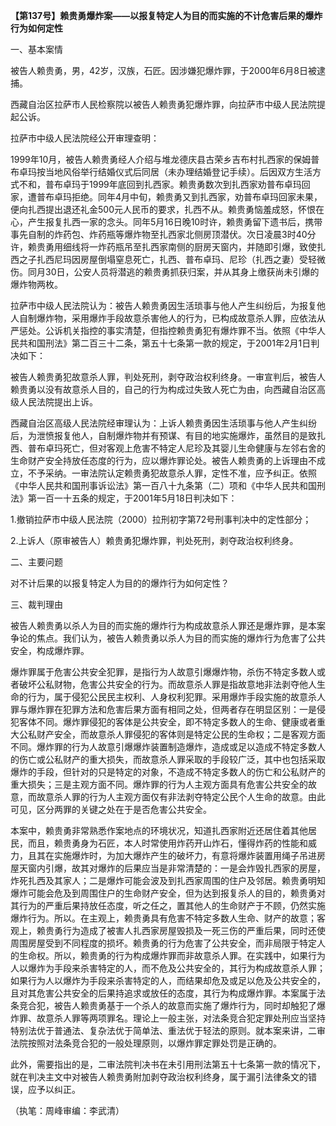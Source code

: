 **【第137号】赖贵勇爆炸案——以报复特定人为目的而实施的不计危害后果的爆炸行为如何定性**

一、基本案情

被告人赖贵勇，男，42岁，汉族，石匠。因涉嫌犯爆炸罪，于2000年6月8日被逮捕。

西藏自治区拉萨市人民检察院以被告人赖贵勇犯爆炸罪，向拉萨市中级人民法院提起公诉。

拉萨市中级人民法院经公开审理查明：

1999年10月，被告人赖贵勇经人介绍与堆龙德庆县古荣乡吉布村扎西家的保姆普布卓玛按当地风俗举行结婚仪式后同居（未办理结婚登记手续）。后因双方生活方式不和，普布卓玛于1999年底回到扎西家。赖贵勇数次到扎西家劝普布卓玛回家，遭普布卓玛拒绝。同年4月中旬，赖贵勇又到扎西家，劝普布卓玛回家未果，便向扎西提出退还礼金500元人民币的要求，扎西不从。赖贵勇恼羞成怒，怀恨在心，产生报复扎西一家的念头。同年5月16日晚10时许，赖贵勇留下遗书后，携带事先自制的炸药包、炸药瓶等爆炸物至扎西家北侧房顶潜伏。次日凌晨3时40分许，赖贵勇用细线将一炸药瓶吊至扎西家南侧的厨房天窗内，并随即引爆，致使扎西之子扎西尼玛因房屋倒塌窒息死亡，扎西、普布卓玛、尼珍（扎西之妻）受轻微伤。同月30日，公安人员将潜逃的赖贵勇抓获归案，并从其身上缴获尚未引爆的爆炸物两枚。

拉萨市中级人民法院认为：被告人赖贵勇因生活琐事与他人产生纠纷后，为报复他人自制爆炸物，采用爆炸手段故意杀害他人的行为，已构成故意杀人罪，应依法从严惩处。公诉机关指控的事实清楚，但指控赖贵勇犯有爆炸罪不当。依照《中华人民共和国刑法》第二百三十二条，第五十七条第一款的规定，于2001年2月1日判决如下：

被告人赖贵勇犯故意杀人罪，判处死刑，剥夺政治权利终身。一审宣判后，被告人赖贵勇以没有故意杀人目的，自己的行为构成过失致人死亡为由，向西藏自治区高级人民法院提出上诉。

西藏自治区高级人民法院经审理认为：上诉人赖贵勇因生活琐事与他人产生纠纷后，为泄愤报复他人，自制爆炸物并有预谋、有目的地实施爆炸，虽然目的是致扎西、普布卓玛死亡，但对客观上危害不特定人尼珍及其婴儿生命健康与左邻右舍的生命财产安全持放任态度的行为，应以爆炸罪论处。被告人赖贵勇的上诉理由不成立，不予采纳。一审法院认定赖贵勇犯故意杀人罪，定性不准，应予纠正。依照《中华人民共和国刑事诉讼法》第一百八十九条第（二）项和《中华人民共和国刑法》第一百一十五条的规定，于2001年5月18日判决如下：

1.撤销拉萨市中级人民法院（2000）拉刑初字第72号刑事判决中的定性部分；

2.上诉人（原审被告人）赖贵勇犯爆炸罪，判处死刑，剥夺政治权利终身。

二、主要问题

对不计后果的以报复特定人为目的的爆炸行为如何定性？

三、裁判理由

被告人赖贵勇以杀人为目的而实施的爆炸行为构成故意杀人罪还是爆炸罪，是本案争论的焦点。我们认为，被告人赖贵勇以杀人为目的而实施的爆炸行为危害了公共安全，构成爆炸罪。

爆炸罪属于危害公共安全犯罪，是指行为人故意引爆爆炸物，杀伤不特定多数人或者破坏公私财物，危害公共安全的行为。而故意杀人罪是指故意地非法剥夺他人生命的行为，属于侵犯公民民主权利、人身权利犯罪。采用爆炸手段实施的故意杀人罪与爆炸罪在犯罪方法和危害后果方面有相同之处，但两者存在明显区别：一是侵犯客体不同。爆炸罪侵犯的客体是公共安全，即不特定多数人的生命、健康或者重大公私财产安全，而故意杀人罪侵犯的客体则是特定公民的生命权；二是客观方面不同。爆炸罪的行为人故意引爆爆炸装置制造爆炸，造成或足以造成不特定多数人的伤亡或公私财产的重大损失，而故意杀人罪采取的手段较广泛，其中也包括采取爆炸的手段，但针对的只是特定的对象，不造成不特定多数人的伤亡和公私财产的重大损失；三是主观方面不同。爆炸罪的行为人主观方面具有危害公共安全的故意，而故意杀人罪的行为人主观方面仅有非法剥夺特定公民个人生命的故意。由此可见，区分两罪的关键之处在于是否危害公共安全。

本案中，赖贵勇非常熟悉作案地点的环境状况，知道扎西家附近还居住着其他居民，而且，赖贵勇身为石匠，本人时常使用炸药开山炸石，懂得炸药的性能和威力，且其在实施爆炸时，为加大爆炸产生的破坏力，有意将爆炸装置用绳子吊进房屋天窗内引爆，故其对爆炸的后果应当是非常清楚的：一是会炸毁扎西家的房屋，炸死扎西及其家人；二是爆炸可能会波及到扎西家周围的住户及邻居。赖贵勇明知爆炸可能会危及到周围住户的生命财产安全，但为达到报复杀人的目的，赖贵勇对其行为的严重后果持放任态度，听之任之，置其他人的生命财产于不顾，仍然实施爆炸行为。所以。在主观上，赖贵勇具有危害不特定多数人生命、财产的故意；客观上，赖贵勇行为造成了被害人扎西家房屋毁损及一死三伤的严重后果，同时还使周围房屋受到不同程度的损坏。赖贵勇的行为危害了公共安全，而非局限于特定人的生命权。所以，赖贵勇的行为构成爆炸罪而非故意杀人罪。在实践中，如果行为人以爆炸为手段来杀害特定的人，而不危及公共安全的，其行为构成故意杀人罪；如果行为人以爆炸为手段来杀害特定的人，而结果却危及或足以危及公共安全的，且对其危害公共安全的后果持追求或放任的态度，其行为构成爆炸罪。本案属于法条竞合犯，被告人赖贵勇基于一个杀人的故意而实施了爆炸行为，同时却触犯了爆炸罪、故意杀人罪等两项罪名。理论上一般主张，对法条竞合犯定罪处刑应当坚持特别法优于普通法、复杂法优于简单法、重法优于轻法的原则。就本案来讲，二审法院按照对法条竞合犯的一般处理原则，以爆炸罪定罪处罚是正确的。

此外，需要指出的是，二审法院判决书在未引用刑法第五十七条第一款的情况下，就在判决主文中对被告人赖贵勇附加剥夺政治权利终身，属于漏引法律条文的错误，应予以纠正。

（执笔：周峰审编：李武清）